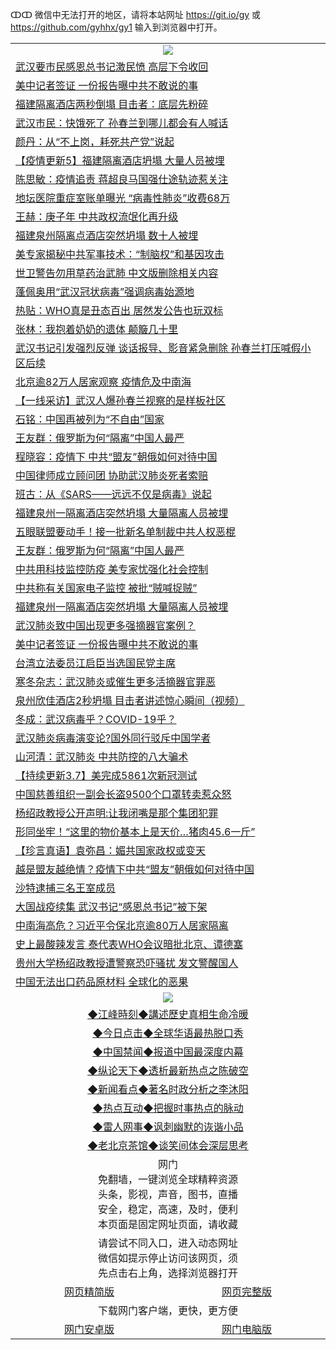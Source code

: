 ↀↀ 微信中无法打开的地区，请将本站网址 https://git.io/gy 或 https://github.com/gyhhx/gy1 输入到浏览器中打开。 

 <table>

  <tr>
    <td colspan="2" align=center><img src="https://cdn.jsdelivr.net/gh/gyoupiodf/im1/20190822-2.jpg"></td>
 </tr>
<tr><td colspan="2" align="left"><a href="https://xball.casa/oo.aspx?name=c1140431&key=eqxowaguscvmxdgc&from=gy">武汉要市民感恩总书记激民愤 高层下令收回</a></td></tr>
<tr><td colspan="2" align="left"><a href="https://xball.casa/oo.aspx?name=c1140415&key=eqxowaguscvmxdgc&from=gy">美中记者签证 一份报告曝中共不敢说的事</a></td></tr>
<tr><td colspan="2" align="left"><a href="https://xball.casa/oo.aspx?name=c1140425&key=eqxowaguscvmxdgc&from=gy">福建隔离酒店两秒倒塌 目击者：底层先粉碎</a></td></tr>
<tr><td colspan="2" align="left"><a href="https://xball.casa/oo.aspx?name=c1140426&key=eqxowaguscvmxdgc&from=gy">武汉市民：快饿死了 孙春兰到哪儿都会有人喊话</a></td></tr>
<tr><td colspan="2" align="left"><a href="https://xball.casa/oo.aspx?name=c1140422&key=eqxowaguscvmxdgc&from=gy">颜丹：从“不上岗，耗死共产党”说起</a></td></tr>
<tr><td colspan="2" align="left"><a href="https://xball.casa/oo.aspx?name=c1138288&key=eqxowaguscvmxdgc&from=gy">【疫情更新5】福建隔离酒店坍塌 大量人员被埋</a></td></tr>
<tr><td colspan="2" align="left"><a href="https://xball.casa/oo.aspx?name=c1140421&key=eqxowaguscvmxdgc&from=gy">陈思敏：疫情追责 蒋超良马国强仕途轨迹惹关注</a></td></tr>
<tr><td colspan="2" align="left"><a href="https://xball.casa/oo.aspx?name=c1140412&key=eqxowaguscvmxdgc&from=gy">地坛医院重症室账单曝光 “病毒性肺炎”收费68万</a></td></tr>
<tr><td colspan="2" align="left"><a href="https://xball.casa/oo.aspx?name=c1140420&key=eqxowaguscvmxdgc&from=gy">王赫：庚子年 中共政权流氓化再升级</a></td></tr>
<tr><td colspan="2" align="left"><a href="https://xball.casa/oo.aspx?name=c1140380&key=eqxowaguscvmxdgc&from=gy">福建泉州隔离点酒店突然坍塌 数十人被埋</a></td></tr>
<tr><td colspan="2" align="left"><a href="https://xball.casa/oo.aspx?name=c1140427&key=eqxowaguscvmxdgc&from=gy">美专家揭秘中共军事技术：“制脑权”和基因攻击</a></td></tr>
<tr><td colspan="2" align="left"><a href="https://xball.casa/oo.aspx?name=c1140434&key=eqxowaguscvmxdgc&from=gy">世卫警告勿用草药治武肺 中文版删除相关内容</a></td></tr>
<tr><td colspan="2" align="left"><a href="https://xball.casa/oo.aspx?name=c1140416&key=eqxowaguscvmxdgc&from=gy">蓬佩奥用“武汉冠状病毒”强调病毒始源地</a></td></tr>
<tr><td colspan="2" align="left"><a href="https://xball.casa/oo.aspx?name=c1140432&key=eqxowaguscvmxdgc&from=gy">热贴：WHO真是丑态百出 居然发公告也玩双标</a></td></tr>
<tr><td colspan="2" align="left"><a href="https://xball.casa/oo.aspx?name=c1140402&key=eqxowaguscvmxdgc&from=gy">张林：我抱着奶奶的遗体 颠簸几十里</a></td></tr>
<tr><td colspan="2" align="left"><a href="https://xball.casa/oo.aspx?name=c1140448&key=eqxowaguscvmxdgc&from=gy">武汉书记引发强烈反弹 谈话报导、影音紧急删除 孙春兰打压喊假小区后续</a></td></tr>
<tr><td colspan="2" align="left"><a href="https://xball.casa/oo.aspx?name=c1140399&key=eqxowaguscvmxdgc&from=gy">北京逾82万人居家观察 疫情危及中南海</a></td></tr>
<tr><td colspan="2" align="left"><a href="https://xball.casa/oo.aspx?name=c1140414&key=eqxowaguscvmxdgc&from=gy">【一线采访】武汉人爆孙春兰视察的是样板社区</a></td></tr>
<tr><td colspan="2" align="left"><a href="https://xball.casa/oo.aspx?name=c1140401&key=eqxowaguscvmxdgc&from=gy">石铭：中国再被列为“不自由”国家</a></td></tr>
<tr><td colspan="2" align="left"><a href="https://xball.casa/oo.aspx?name=c1140419&key=eqxowaguscvmxdgc&from=gy">王友群：俄罗斯为何“隔离”中国人最严</a></td></tr>
<tr><td colspan="2" align="left"><a href="https://xball.casa/oo.aspx?name=c1140428&key=eqxowaguscvmxdgc&from=gy">程晓容：疫情下 中共“盟友”朝俄如何对待中国</a></td></tr>
<tr><td colspan="2" align="left"><a href="https://xball.casa/oo.aspx?name=c1140410&key=eqxowaguscvmxdgc&from=gy">中国律师成立顾问团 协助武汉肺炎死者索赔</a></td></tr>
<tr><td colspan="2" align="left"><a href="https://xball.casa/oo.aspx?name=c1140435&key=eqxowaguscvmxdgc&from=gy">班古：从《SARS——远远不仅是病毒》说起</a></td></tr>
<tr><td colspan="2" align="left"><a href="https://xball.casa/oo.aspx?name=c1140413&key=eqxowaguscvmxdgc&from=gy">福建泉州一隔离酒店突然坍塌 大量隔离人员被埋</a></td></tr>
<tr><td colspan="2" align="left"><a href="https://xball.casa/oo.aspx?name=c1140460&key=eqxowaguscvmxdgc&from=gy">五眼联盟要动手！接一批新名单制裁中共人权恶棍</a></td></tr>
<tr><td colspan="2" align="left"><a href="https://xball.casa/oo.aspx?name=c1140436&key=eqxowaguscvmxdgc&from=gy">王友群：俄罗斯为何“隔离”中国人最严</a></td></tr>
<tr><td colspan="2" align="left"><a href="https://xball.casa/oo.aspx?name=c1140424&key=eqxowaguscvmxdgc&from=gy">中共用科技监控防疫 美专家忧强化社会控制</a></td></tr>
<tr><td colspan="2" align="left"><a href="https://xball.casa/oo.aspx?name=c1140397&key=eqxowaguscvmxdgc&from=gy">中共称有关国家电子监控 被批“贼喊捉贼”</a></td></tr>
<tr><td colspan="2" align="left"><a href="https://xball.casa/oo.aspx?name=c1140440&key=eqxowaguscvmxdgc&from=gy">福建泉州一隔离酒店突然坍塌 大量隔离人员被埋</a></td></tr>
<tr><td colspan="2" align="left"><a href="https://xball.casa/oo.aspx?name=c1140398&key=eqxowaguscvmxdgc&from=gy">武汉肺炎致中国出现更多强摘器官案例？</a></td></tr>
<tr><td colspan="2" align="left"><a href="https://xball.casa/oo.aspx?name=c1140447&key=eqxowaguscvmxdgc&from=gy">美中记者签证 一份报告曝中共不敢说的事</a></td></tr>
<tr><td colspan="2" align="left"><a href="https://xball.casa/oo.aspx?name=c1140457&key=eqxowaguscvmxdgc&from=gy">台湾立法委员江启臣当选国民党主席</a></td></tr>
<tr><td colspan="2" align="left"><a href="https://xball.casa/oo.aspx?name=c1140417&key=eqxowaguscvmxdgc&from=gy">寒冬杂志：武汉肺炎或催生更多活摘器官罪恶</a></td></tr>
<tr><td colspan="2" align="left"><a href="https://xball.casa/oo.aspx?name=c1140445&key=eqxowaguscvmxdgc&from=gy">泉州欣佳酒店2秒坍塌 目击者讲述惊心瞬间（视频）</a></td></tr>
<tr><td colspan="2" align="left"><a href="https://xball.casa/oo.aspx?name=c1140423&key=eqxowaguscvmxdgc&from=gy">冬成：武汉病毒乎？COVID-19乎？</a></td></tr>
<tr><td colspan="2" align="left"><a href="https://xball.casa/oo.aspx?name=c1140455&key=eqxowaguscvmxdgc&from=gy">武汉肺炎病毒演变论?国外同行驳斥中国学者</a></td></tr>
<tr><td colspan="2" align="left"><a href="https://xball.casa/oo.aspx?name=c1140418&key=eqxowaguscvmxdgc&from=gy">山河清：武汉肺炎 中共防控的八大骗术</a></td></tr>
<tr><td colspan="2" align="left"><a href="https://xball.casa/oo.aspx?name=c1140211&key=eqxowaguscvmxdgc&from=gy">【持续更新3.7】美完成5861次新冠测试</a></td></tr>
<tr><td colspan="2" align="left"><a href="https://xball.casa/oo.aspx?name=c1140444&key=eqxowaguscvmxdgc&from=gy">中国慈善组织一副会长盗9500个口罩转卖惹众怒</a></td></tr>
<tr><td colspan="2" align="left"><a href="https://xball.casa/oo.aspx?name=c1140494&key=eqxowaguscvmxdgc&from=gy">杨绍政教授公开声明:让我闭嘴是那个集团犯罪</a></td></tr>
<tr><td colspan="2" align="left"><a href="https://xball.casa/oo.aspx?name=c1140449&key=eqxowaguscvmxdgc&from=gy">形同坐牢！“这里的物价基本上是天价…猪肉45.6一斤”</a></td></tr>
<tr><td colspan="2" align="left"><a href="https://xball.casa/oo.aspx?name=c1140430&key=eqxowaguscvmxdgc&from=gy">【珍言真语】袁弥昌：媚共国家政权或变天</a></td></tr>
<tr><td colspan="2" align="left"><a href="https://xball.casa/oo.aspx?name=c1140452&key=eqxowaguscvmxdgc&from=gy">越是盟友越绝情？疫情下中共“盟友”朝俄如何对待中国</a></td></tr>
<tr><td colspan="2" align="left"><a href="https://xball.casa/oo.aspx?name=c1140453&key=eqxowaguscvmxdgc&from=gy">沙特逮捕三名王室成员</a></td></tr>
<tr><td colspan="2" align="left"><a href="https://xball.casa/oo.aspx?name=c1140462&key=eqxowaguscvmxdgc&from=gy">大国战疫续集 武汉书记“感恩总书记”被下架</a></td></tr>
<tr><td colspan="2" align="left"><a href="https://xball.casa/oo.aspx?name=c1140486&key=eqxowaguscvmxdgc&from=gy">中南海高危？习近平令保北京逾80万人居家隔离</a></td></tr>
<tr><td colspan="2" align="left"><a href="https://xball.casa/oo.aspx?name=c1140485&key=eqxowaguscvmxdgc&from=gy">史上最酸辣发言 泰代表WHO会议暗批北京、谭德塞</a></td></tr>
<tr><td colspan="2" align="left"><a href="https://xball.casa/oo.aspx?name=c1140461&key=eqxowaguscvmxdgc&from=gy">贵州大学杨绍政教授遭警察恐吓骚扰 发文警醒国人</a></td></tr>
<tr><td colspan="2" align="left"><a href="https://xball.casa/oo.aspx?name=c1140488&key=eqxowaguscvmxdgc&from=gy">中国无法出口药品原材料 全球化的恶果</a></td></tr>

 <tr>
   <td colspan="2" align=center><img src="https://cdn.jsdelivr.net/gh/gyoupiodf/im1/jf-1.jpg"></td>
  </tr>
   <tr>
   <td colspan="2" align=center> 
<a href="https://xball.casa/oo.aspx?name=c922850&key=eqxowaguscvmxdgc&from=gy&tag=9877">◆江峰時刻◆講述歷史真相生命冷暖</a><br/>
    </td>
  </tr>
   <tr>
   <td colspan="2" align=center> 
<a href="https://xball.casa/oo.aspx?name=c816850&key=eqxowaguscvmxdgc&from=gy&tag=9877">◆今日点击◆全球华语最热脱口秀</a><br/>
    </td>
  </tr>
  <tr>
  <td colspan="2" align=center>
<a href="https://xball.casa/oo.aspx?name=c816860&key=eqxowaguscvmxdgc&from=gy&tag=99733110">◆中国禁闻◆报道中国最深度内幕</a><br/>
   </tr>
  <tr>
     <td colspan="2" align=center>
<a href="https://xball.casa/oo.aspx?name=c816855&key=eqxowaguscvmxdgc&from=gy&tag=997110">◆纵论天下◆透析最新热点之陈破空</a><br/>
   </tr>
   <tr>
      <td colspan="2" align=center>
<a href="https://xball.casa/oo.aspx?name=c838308&key=eqxowaguscvmxdgc&from=gy&tag=9973110">◆新闻看点◆著名时政分析之李沐阳</a><br/>
   </tr>
   <tr>
     <td colspan="2" align=center>
<a href="https://xball.casa/oo.aspx?name=c816852&key=eqxowaguscvmxdgc&from=gy&tag=9733110">◆热点互动◆把握时事热点的脉动</a><br/>
   </tr>
   <tr>
      <td colspan="2" align=center>
<a href="https://xball.casa/oo.aspx?name=c816694&key=eqxowaguscvmxdgc&from=gy&tag=93310">◆雷人网事◆讽刺幽默的诙谐小品</a><br/>
   </tr>
   <tr>
    <td colspan="2" align=center>
<a href="https://xball.casa/oo.aspx?name=c816650&key=eqxowaguscvmxdgc&from=gy&tag=9973110">◆老北京茶馆◆谈笑间体会深层思考</a><br/>
   </tr>
<tr>
    <td colspan="2" align="center">网门<br/>免翻墙，一键浏览全球精粹资源<br/>头条，影视，声音，图书，直播<br/>安全，稳定，高速，及时，便利<br/>本页面是固定网址页面，请收藏</td>
  <tr>
  <tr>
    <td colspan="2" align="center">请尝试不同入口，进入动态网址<br/>微信如提示停止访问该网页，须<br/>先点击右上角，选择浏览器打开</td>
  <tr>  
  <tr>
    <td align="center"><a href="https://gitcdn.xyz/repo/otiny/up/master/show002.htm">网页精简版</a></td>
    <td align="center"><a href="https://gitcdn.xyz/repo/otiny/up/master/show001.htm">网页完整版</a></td>
  </tr>
  <tr>
    <td colspan="2" align="center">下载网门客户端，更快，更方便</td>
  <tr>
  <tr>
    <td align="center"><a href="https://raw.githubusercontent.com/opipe/up/master/oGatea.apk">网门安卓版</a></td>
    <td align="center"><a href="https://raw.githubusercontent.com/opipe/up/master/oGate.zip">网门电脑版</a></td>
  </tr>

</table>

